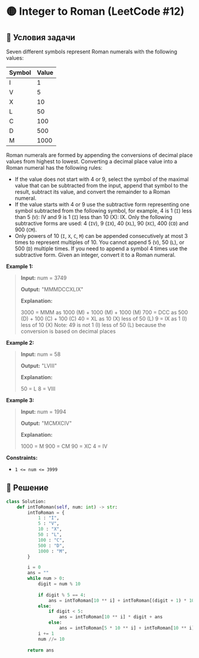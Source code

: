 # 🟡 Integer to Roman (LeetCode #12)

## 📌 Условия задачи

Seven different symbols represent Roman numerals with the following values:

| Symbol | Value |
|--------|-------|
| I      | 1     |
| V      | 5     |
| X      | 10    |
| L      | 50    |
| C      | 100   |
| D      | 500   |
| M      | 1000  |

Roman numerals are formed by appending the conversions of decimal place values from highest to lowest. Converting a decimal place value into a Roman numeral has the following rules:

- If the value does not start with 4 or 9, select the symbol of the maximal value that can be subtracted from the input, append that symbol to the result, subtract its value, and convert the remainder to a Roman numeral.
- If the value starts with 4 or 9 use the subtractive form representing one symbol subtracted from the following symbol, for example, 4 is 1 (`I`) less than 5 (`V`): IV and 9 is 1 (`I`) less than 10 (X): IX. Only the following subtractive forms are used: 4 (`IV`), 9 (`IX`), 40 (`XL`), 90 (`XC`), 400 (`CD`) and 900 (`CM`).
- Only powers of 10 (`I`, `X`, `C`, `M`) can be appended consecutively at most 3 times to represent multiples of 10. You cannot append 5 (`V`), 50 (`L`), or 500 (`D`) multiple times. If you need to append a symbol 4 times use the subtractive form.
Given an integer, convert it to a Roman numeral.


**Example 1:**

> **Input:** num = 3749
> 
> **Output:** "MMMDCCXLIX"
> 
> **Explanation:**
> 
> 3000 = MMM as 1000 (M) + 1000 (M) + 1000 (M)
>  700 = DCC as 500 (D) + 100 (C) + 100 (C)
>   40 = XL as 10 (X) less of 50 (L)
>    9 = IX as 1 (I) less of 10 (X)
> Note: 49 is not 1 (I) less of 50 (L) because the conversion is based on decimal places

**Example 2:**

> **Input:** num = 58
> 
> **Output:** "LVIII"
> 
> **Explanation:**
> 
> 50 = L
>  8 = VIII

**Example 3:**

> **Input:** num = 1994
> 
> **Output:** "MCMXCIV"
> 
> **Explanation:**
> 
> 1000 = M
>  900 = CM
>   90 = XC
>    4 = IV
 

**Constraints:**

- `1 <= num <= 3999`

## 🚀 Решение

```python
class Solution:
    def intToRoman(self, num: int) -> str:
        intToRoman = {
            1 : "I",
            5 : "V",
            10 : "X",
            50 : "L",
            100 : "C",
            500 : "D",
            1000 : "M",
        }

        i = 0
        ans = ""
        while num > 0:
            digit = num % 10
            
            if digit % 5 == 4:
                ans = intToRoman[10 ** i] + intToRoman[(digit + 1) * 10 ** i] + ans
            else:
                if digit < 5:
                    ans = intToRoman[10 ** i] * digit + ans
                else:
                    ans = intToRoman[5 * 10 ** i] + intToRoman[10 ** i] * (digit % 5) + ans
            i += 1
            num //= 10
        
        return ans
```